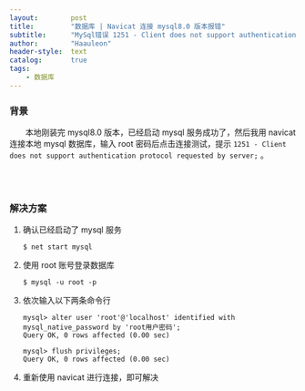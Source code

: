 ```yaml
---
layout:        post
title:         "数据库 | Navicat 连接 mysql8.0 版本报错"
subtitle:      "MySql错误 1251 - Client does not support authentication protocol requested by server 解决方案"
author:        "Haauleon"
header-style:  text
catalog:       true
tags:
    - 数据库
---
```


### 背景
&emsp;&emsp;本地刚装完 mysql8.0 版本，已经启动 mysql 服务成功了，然后我用 navicat 连接本地 mysql 数据库，输入 root 密码后点击连接测试，提示 `1251 - Client does not support authentication protocol requested by server;` 。      

<br><br>

### 解决方案
1. 确认已经启动了 mysql 服务      
    ```
    $ net start mysql
    ```
2. 使用 root 账号登录数据库     
    ```
    $ mysql -u root -p
    ```
3. 依次输入以下两条命令行      
    ```
    mysql> alter user 'root'@'localhost' identified with mysql_native_password by 'root用户密码';
    Query OK, 0 rows affected (0.00 sec)

    mysql> flush privileges;
    Query OK, 0 rows affected (0.00 sec)
    ```
4. 重新使用 navicat 进行连接，即可解决     
